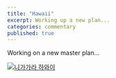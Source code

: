 ```yaml
---
title: "Hawaii"
excerpt: Working up a new plan...
categories: commentary
published: true
---
```


Working on a new master plan...

[![니가가라 하와이](https://img.youtube.com/vi/eBF5wDkZRm4/0.jpg)](https://www.youtube.com/watch?v=eBF5wDkZRm4)
